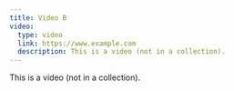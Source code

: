 ```yaml
---
title: Video B
video:
  type: video
  link: https://www.example.com
  description: This is a video (not in a collection).
---
```


This is a video (not in a collection).
